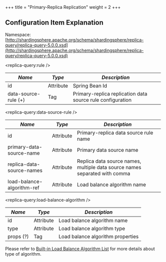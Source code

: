+++
title = "Primary-Replica Replication"
weight = 2
+++

## Configuration Item Explanation

Namespace: [http://shardingsphere.apache.org/schema/shardingsphere/replica-query/replica-query-5.0.0.xsd](http://shardingsphere.apache.org/schema/shardingsphere/replica-query/replica-query-5.0.0.xsd)

\<replica-query:rule />

| *Name*               | *Type*    | *Description*                                              |
| -------------------- | --------- | ---------------------------------------------------------- |
| id                   | Attribute | Spring Bean Id                                             |
| data-source-rule (+) | Tag       | Primary-replica replication data source rule configuration |

\<replica-query:data-source-rule />

| *Name*                     | *Type*     | *Description*                                                              |
| -------------------------- | ---------- | -------------------------------------------------------------------------- |
| id                         | Attribute  | Primary-replica data source rule name                                      |
| primary-data-source-name   | Attribute  | Primary data source name                                                   |
| replica-data-source-names  | Attribute  | Replica data source names, multiple data source names separated with comma |
| load-balance-algorithm-ref | Attribute  | Load balance algorithm name                                                |

\<replica-query:load-balance-algorithm />

| *Name*    | *Type*     | *Description*                     |
| --------- | ---------- | --------------------------------- |
| id        | Attribute  | Load balance algorithm name       |
| type      | Attribute  | Load balance algorithm type       |
| props (?) | Tag        | Load balance algorithm properties |

Please refer to [Built-in Load Balance Algorithm List](/en/user-manual/shardingsphere-jdbc/configuration/built-in-algorithm/load-balance) for more details about type of algorithm.
